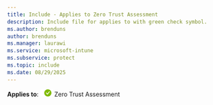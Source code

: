 ```yaml
---
title: Include - Applies to Zero Trust Assessment
description: Include file for applies to with green check symbol.
ms.author: brenduns
author: brenduns
ms.manager: laurawi
ms.service: microsoft-intune
ms.subservice: protect
ms.topic: include
ms.date: 08/29/2025
---
```


**Applies to**: ![Green circle with a white check mark symbol.](../../media/common/applies-to-yes.png) Zero Trust Assessment
 